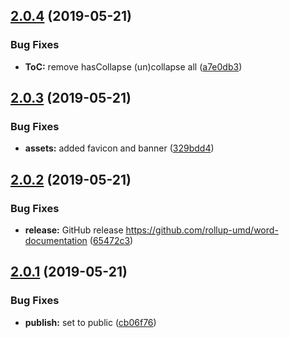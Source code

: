 ## [2.0.4](https://github.com/rollup-umd/word-documentation/compare/v2.0.3...v2.0.4) (2019-05-21)


### Bug Fixes

* **ToC:** remove hasCollapse (un)collapse all ([a7e0db3](https://github.com/rollup-umd/word-documentation/commit/a7e0db3))

## [2.0.3](https://github.com/rollup-umd/word-documentation/compare/v2.0.2...v2.0.3) (2019-05-21)


### Bug Fixes

* **assets:** added favicon and banner ([329bdd4](https://github.com/rollup-umd/word-documentation/commit/329bdd4))

## [2.0.2](https://github.com/rollup-umd/word-documentation/compare/v2.0.1...v2.0.2) (2019-05-21)


### Bug Fixes

* **release:** GitHub release https://github.com/rollup-umd/word-documentation ([65472c3](https://github.com/rollup-umd/word-documentation/commit/65472c3))

## [2.0.1](https://module.kopaxgroup.com/rollup-umd/word-documentation/compare/v2.0.0...v2.0.1) (2019-05-21)


### Bug Fixes

* **publish:** set to public ([cb06f76](https://module.kopaxgroup.com/rollup-umd/word-documentation/commit/cb06f76))
